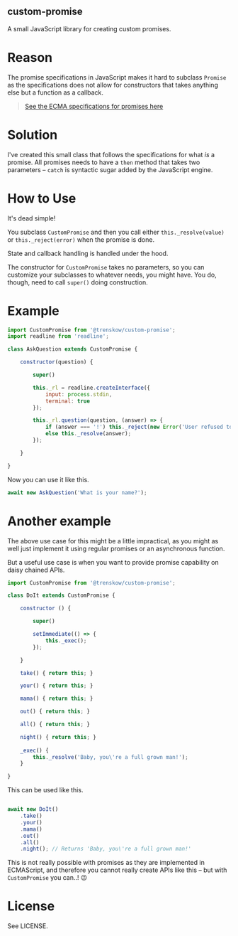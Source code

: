 custom-promise
----

A small JavaScript library for creating custom promises.

# Reason

The promise specifications in JavaScript makes it hard to subclass `Promise` as the specifications does not allow for constructors that takes anything else but a function as a callback.

> [See the ECMA specifications for promises here](https://tc39.es/ecma262/#sec-newpromisecapability)

# Solution

I've created this small class that follows the specifications for what *is* a promise. All promises needs to have a `then` method that takes two parameters – `catch` is syntactic sugar added by the JavaScript engine.

# How to Use

It's dead simple!

You subclass `CustomPromise` and then you call either `this._resolve(value)` or `this._reject(error)` when the promise is done.

State and callback handling is handled under the hood.

The constructor for `CustomPromise` takes no parameters, so you can customize your subclasses to whatever needs, you might have. You do, though, need to call `super()` doing construction.

# Example

````JavaScript
import CustomPromise from '@trenskow/custom-promise';
import readline from 'readline';

class AskQuestion extends CustomPromise {

	constructor(question) {

		super()

		this._rl = readline.createInterface({
			input: process.stdin,
			terminal: true
		});

		this._rl.question(question, (answer) => {
			if (answer === '!') this._reject(new Error('User refused to answer!'))
			else this._resolve(answer);
		});

	}

}
````

Now you can use it like this.

````JavaScript
await new AskQuestion('What is your name?');
````

# Another example

The above use case for this might be a little impractical, as you might as well just implement it using regular promises or an asynchronous function.

But a useful use case is when you want to provide promise capability on daisy chained APIs.

````JavaScript
import CustomPromise from '@trenskow/custom-promise';

class DoIt extends CustomPromise {

	constructor () {

		super()

		setImmediate(() => {
			this._exec();
		});

	}

	take() { return this; }

	your() { return this; }

	mama() { return this; }

	out() { return this; }

	all() { return this; }

	night() { return this; }
	
	_exec() {
		this._resolve('Baby, you\'re a full grown man!');
	}

}
````

This can be used like this.

````JavaScript

await new DoIt()
	.take()
	.your()
	.mama()
	.out()
	.all()
	.night(); // Returns 'Baby, you\'re a full grown man!'

````

This is not really possible with promises as they are implemented in ECMAScript, and therefore you cannot really create APIs like this – but with `CustomPromise` you can..! 😉

# License

See LICENSE.
